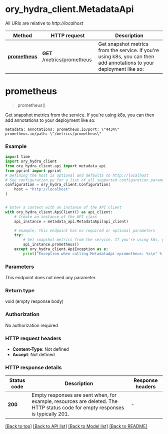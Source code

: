 # ory_hydra_client.MetadataApi

All URIs are relative to *http://localhost*

Method | HTTP request | Description
------------- | ------------- | -------------
[**prometheus**](MetadataApi.md#prometheus) | **GET** /metrics/prometheus | Get snapshot metrics from the service. If you&#39;re using k8s, you can then add annotations to your deployment like so:


# **prometheus**
> prometheus()

Get snapshot metrics from the service. If you're using k8s, you can then add annotations to your deployment like so:

``` metadata: annotations: prometheus.io/port: \"4434\" prometheus.io/path: \"/metrics/prometheus\" ```

### Example


```python
import time
import ory_hydra_client
from ory_hydra_client.api import metadata_api
from pprint import pprint
# Defining the host is optional and defaults to http://localhost
# See configuration.py for a list of all supported configuration parameters.
configuration = ory_hydra_client.Configuration(
    host = "http://localhost"
)


# Enter a context with an instance of the API client
with ory_hydra_client.ApiClient() as api_client:
    # Create an instance of the API class
    api_instance = metadata_api.MetadataApi(api_client)

    # example, this endpoint has no required or optional parameters
    try:
        # Get snapshot metrics from the service. If you're using k8s, you can then add annotations to your deployment like so:
        api_instance.prometheus()
    except ory_hydra_client.ApiException as e:
        print("Exception when calling MetadataApi->prometheus: %s\n" % e)
```


### Parameters
This endpoint does not need any parameter.

### Return type

void (empty response body)

### Authorization

No authorization required

### HTTP request headers

 - **Content-Type**: Not defined
 - **Accept**: Not defined


### HTTP response details

| Status code | Description | Response headers |
|-------------|-------------|------------------|
**200** | Empty responses are sent when, for example, resources are deleted. The HTTP status code for empty responses is typically 201. |  -  |

[[Back to top]](#) [[Back to API list]](../README.md#documentation-for-api-endpoints) [[Back to Model list]](../README.md#documentation-for-models) [[Back to README]](../README.md)

